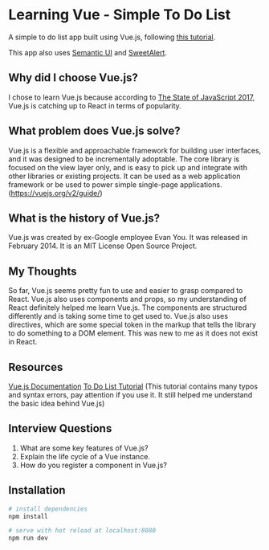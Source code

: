 # Learning Vue - Simple To Do List

A simple to do list app built using Vue.js, following [this tutorial](https://scotch.io/tutorials/build-a-to-do-app-with-vue-js-2).

This app also uses [Semantic UI](https://semantic-ui.com/) and [SweetAlert](https://sweetalert.js.org/).


## Why did I choose Vue.js?

I chose to learn Vue.js because according to [The State of JavaScript 2017](https://stateofjs.com/), Vue.js is catching up to React in terms of popularity.


## What problem does Vue.js solve?

Vue.js is a flexible and approachable framework for building user interfaces, and it was designed to be incrementally adoptable. The core library is focused on the view layer only, and is easy to pick up and integrate with other libraries or existing projects. It can be used as a web application framework or be used to power simple single-page applications. (https://vuejs.org/v2/guide/)


## What is the history of Vue.js?

Vue.js was created by ex-Google employee Evan You. It was released in February 2014. It is an MIT License Open Source Project.


## My Thoughts

So far, Vue.js seems pretty fun to use and easier to grasp compared to React. Vue.js also uses components and props, so my understanding of React definitely helped me learn Vue.js. The components are structured differently and is taking some time to get used to. Vue.js also uses directives, which are some special token in the markup that tells the library to do something to a DOM element. This was new to me as it does not exist in React.


## Resources
[Vue.js Documentation](https://vuejs.org/v2/guide/)
[To Do List Tutorial](https://scotch.io/tutorials/build-a-to-do-app-with-vue-js-2) (This tutorial contains many typos and syntax errors, pay attention if you use it. It still helped me understand the basic idea behind Vue.js)


## Interview Questions
1. What are some key features of Vue.js?
2. Explain the life cycle of a Vue instance.
3. How do you register a component in Vue.js?


## Installation

``` bash
# install dependencies
npm install

# serve with hot reload at localhost:8080
npm run dev
